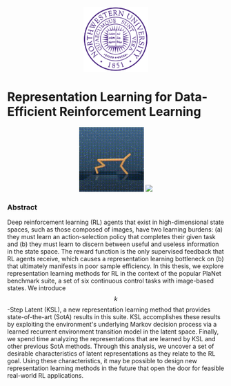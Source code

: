 <p align="center">
  <img src="imgs/nu_logo_large.png" width="150">
</p>

# Representation Learning for Data-Efficient Reinforcement Learning
<p align="center">
    <img src="imgs/cheetah-run.gif" width="150">
    <img src="imgs/walker-walk.gif" width="150">
</p>

### Abstract
Deep reinforcement learning (RL) agents that exist in high-dimensional state spaces, such as those composed of images, have two learning burdens: (a) they must learn an action-selection policy that completes their given task and (b) they must learn to discern between useful and useless information in the state space. The reward function is the only supervised feedback that RL agents receive, which causes a representation learning bottleneck on (b) that ultimately manifests in poor sample efficiency. In this thesis, we explore representation learning methods for RL in the context of the popular PlaNet benchmark suite, a set of six continuous control tasks with image-based states. We introduce $$k$$-Step Latent (KSL), a new representation learning method that provides state-of-the-art (SotA) results in this suite. KSL accomplishes these results by exploiting the environment's underlying Markov decision process via a learned recurrent environment transition model in the latent space. Finally, we spend time analyzing the representations that are learned by KSL and other previous SotA methods. Through this analysis, we uncover a set of desirable characteristics of latent representations as they relate to the RL goal. Using these characteristics, it may be possible to design new representation learning methods in the future that open the door for feasible real-world RL applications. 